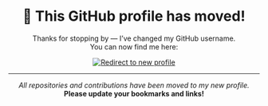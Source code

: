 <!-- Profile Redirect README -->

<h1 align="center">🚀 This GitHub profile has moved!</h1>

<p align="center">
  Thanks for stopping by — I’ve changed my GitHub username. <br>
  You can now find me here:
</p>

<p align="center">
  <a href="https://github.com/newname">
    <img src="https://img.shields.io/badge/👉%20Visit%20My%20New%20Profile-blue?style=for-the-badge&logo=github" alt="Redirect to new profile"/>
  </a>
</p>

---

<p align="center">
  <i>All repositories and contributions have been moved to my new profile.</i><br>
  <b>Please update your bookmarks and links!</b>
</p>
